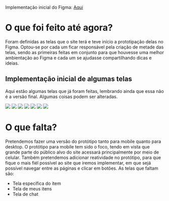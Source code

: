 Implementação inicial do Figma: [Aqui](https://www.figma.com/design/balBSne5eGu1mDpKqEW7ey/Tailwind-UI-Components-for-Figma-%7C-TailGrids-(Community)?node-id=510-207&node-type=canvas&t=bOeHKWqF0iphWZJc-0)


# O que foi feito até agora?

Foram definidas as telas que o site terá e teve início a prototipação delas no Figma. Optou-se por cada um ficar responsável pela criação de metade das telas, sendo as primeiras feitas em conjunto para que houvesse uma melhor ambientação ao Figma e cada um se ajudasse compartilhando dicas e ideias.

## Implementação inicial de algumas telas

Aqui estão algumas telas que já foram feitas, lembrando ainda que essa não é a versão final. Algumas coisas podem ser alteradas.

![](imgs/01.png)  ![](imgs/02.png)  ![](imgs/03.png)  ![](imgs/04.png)  ![](imgs/05.png)  ![](imgs/06.png)  ![](imgs/07.png)


# O que falta?

Pretendemos fazer uma versão do protótipo tanto para mobile quanto para desktop. O protótipo para mobile tem sido o foco, tendo em vista que grande parte do público alvo do site acessará principalmente por meio de celular. Também pretendemos adicionar reatividade no protótipo, para que fique o mais fiél possível ao site que iremos implementar, em que sejá possível navegar entre as páginas e clicar em botões.
As telas que faltam são:
- Tela específica do item
- Tela de meus itens
- Tela de chat
